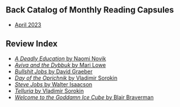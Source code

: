 Back Catalog of Monthly Reading Capsules
----------------------------------------
- [April 2023](202304)

Review Index
------------
- [_A Deadly Education_ by Naomi Novik](202304#a-deadly-education-by-naomi-novik)
- [_Aviva and the Dybbuk_ by Mari Lowe](202304#aviva-and-the-dybbuk-by-mari-lowe)
- [_Bullshit Jobs_ by David Graeber](202304#bullshit-jobs-by-david-graeber)
- [_Day of the Oprichnik_ by Vladimir Sorokin](202304#day-of-the-oprichnik-by-vladimir-sorokin)
- [_Steve Jobs_ by Walter Isaacson](202304#steve-jobs-by-walter-isaacson)
- [_Telluria_ by Vladimir Sorokin](202304#telluria-by-vladimir-sorokin)
- [_Welcome to the Goddamn Ice Cube_ by Blair Braverman](202304-welcome-to-the-goddamn-ice-cube-by-blair-braverman)
